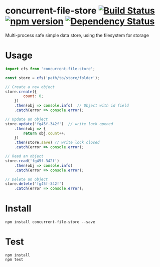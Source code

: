 # concurrent-file-store [![Build Status](https://travis-ci.org/bealearts/concurrent-file-store.png?branch=master)](https://travis-ci.org/bealearts/concurrent-file-store) [![npm version](https://badge.fury.io/js/concurrent-file-store.svg)](http://badge.fury.io/js/concurrent-file-store) [![Dependency Status](https://david-dm.org/bealearts/concurrent-file-store.png)](https://david-dm.org/bealearts/concurrent-file-store)

Multi-process safe simple data store, using the filesystem for storage


# Usage
```js
import cfs from 'concurrent-file-store';

const store = cfs('path/to/store/folder');

// Create a new object
store.create({
        count: 0;
    })
    .then(obj => console.info)  // Object with id field
    .catch(error => console.error);

// Update an object
store.update('fg45f-342f')  // write lock opened
    .then(obj => {
        return obj.count++;
    })
    .then(store.save) // write lock closed
    .catch(error => console.error);

// Read an object
store.read('fg45f-342f')
    .then(obj => console.info)
    .catch(error => console.error);

// Delete an object
store.delete('fg45f-342f')
    .catch(error => console.error);
```

# Install
```shell
npm install concurrent-file-store --save
```

# Test
```shell
npm install
npm test
```
